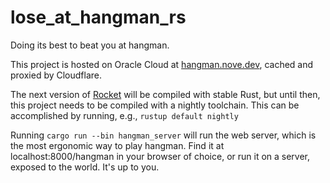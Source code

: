 # lose_at_hangman_rs
Doing its best to beat you at hangman.

This project is hosted on Oracle Cloud at [hangman.nove.dev](https://hangman.nove.dev), cached and proxied by Cloudflare.

The next version of [Rocket](https://rocket.rs) will be compiled with stable Rust, but until then, this project needs to be compiled with a nightly toolchain.
This can be accomplished by running, e.g., `rustup default nightly`

Running `cargo run --bin hangman_server` will run the web server, which is the most ergonomic way to play hangman. 
Find it at localhost:8000/hangman in your browser of choice, or run it on a server, exposed to the world. 
It's up to you.
